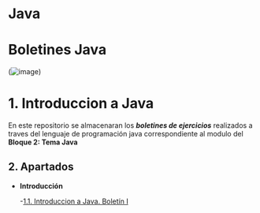 # Java

# Boletines Java
(![image](https://user-images.githubusercontent.com/49988347/214641263-6cffd8f8-efc7-44aa-bfb3-6047b6661cfd.png))

# **1. Introduccion a Java**

En este repositorio se almacenaran los **_boletines de ejercicios_** realizados a traves del lenguaje de programación java correspondiente al modulo del **Bloque 2: Tema Java**

## **2. Apartados**

- **Introducción**

  -[1.1. Introduccion a Java. Boletín I](https://github.com/migreydev/Java)
